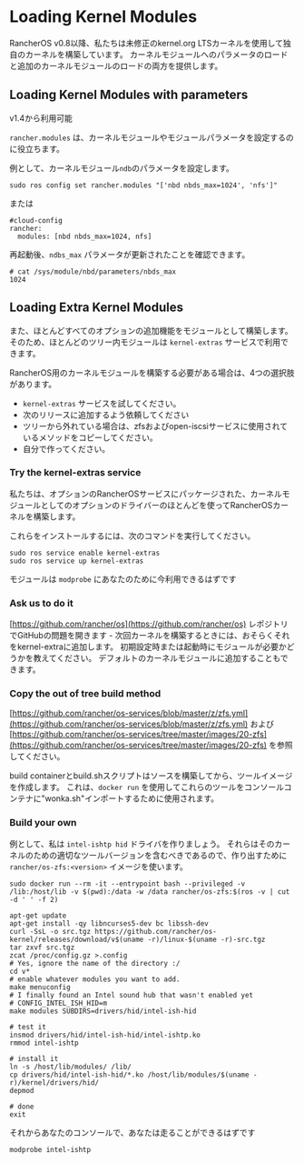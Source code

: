 # Loading Kernel Modules

RancherOS v0.8以降、私たちは未修正のkernel.org LTSカーネルを使用して独自のカーネルを構築しています。
カーネルモジュールへのパラメータのロードと追加のカーネルモジュールのロードの両方を提供します。

## Loading Kernel Modules with parameters
v1.4から利用可能

`rancher.modules` は、カーネルモジュールやモジュールパラメータを設定するのに役立ちます。

例として、カーネルモジュール`ndb`のパラメータを設定します。

```
sudo ros config set rancher.modules "['nbd nbds_max=1024', 'nfs']"
```
または
```
#cloud-config
rancher:
  modules: [nbd nbds_max=1024, nfs]
```

再起動後、`ndbs_max` パラメータが更新されたことを確認できます。

```
# cat /sys/module/nbd/parameters/nbds_max
1024
```

## Loading Extra Kernel Modules

また、ほとんどすべてのオプションの追加機能をモジュールとして構築します。
そのため、ほとんどのツリー内モジュールは `kernel-extras` サービスで利用できます。

RancherOS用のカーネルモジュールを構築する必要がある場合は、4つの選択肢があります。

- `kernel-extras` サービスを試してください。
- 次のリリースに追加するよう依頼してください
- ツリーから外れている場合は、zfsおよびopen-iscsiサービスに使用されているメソッドをコピーしてください。
- 自分で作ってください。

### Try the kernel-extras service

私たちは、オプションのRancherOSサービスにパッケージされた、カーネルモジュールとしてのオプションのドライバーのほとんどを使ってRancherOSカーネルを構築します。

これらをインストールするには、次のコマンドを実行してください。

```
sudo ros service enable kernel-extras
sudo ros service up kernel-extras
```

モジュールは `modprobe` にあなたのために今利用できるはずです

### Ask us to do it

[https://github.com/rancher/os](https://github.com/rancher/os) レポジトリでGitHubの問題を開きます - 次回カーネルを構築するときには、おそらくそれをkernel-extraに追加します。
初期設定時または起動時にモジュールが必要かどうかを教えてください。
デフォルトのカーネルモジュールに追加することもできます。

### Copy the out of tree build method

[https://github.com/rancher/os-services/blob/master/z/zfs.yml](https://github.com/rancher/os-services/blob/master/z/zfs.yml) および [https://github.com/rancher/os-services/tree/master/images/20-zfs](https://github.com/rancher/os-services/tree/master/images/20-zfs) を参照してください。

build containerとbuild.shスクリプトはソースを構築してから、ツールイメージを作成します。
これは、`docker run` を使用してこれらのツールをコンソールコンテナに"wonka.sh"インポートするために使用されます。

### Build your own

例として、私は `intel-ishtp hid` ドライバを作りましょう。
それらはそのカーネルのための適切なツールバージョンを含むべきであるので、作り出すために `rancher/os-zfs:<version>` イメージを使います。

```
sudo docker run --rm -it --entrypoint bash --privileged -v /lib:/host/lib -v $(pwd):/data -w /data rancher/os-zfs:$(ros -v | cut -d ' ' -f 2)

apt-get update
apt-get install -qy libncurses5-dev bc libssh-dev
curl -SsL -o src.tgz https://github.com/rancher/os-kernel/releases/download/v$(uname -r)/linux-$(uname -r)-src.tgz
tar zxvf src.tgz
zcat /proc/config.gz >.config
# Yes, ignore the name of the directory :/
cd v*
# enable whatever modules you want to add.
make menuconfig
# I finally found an Intel sound hub that wasn't enabled yet
# CONFIG_INTEL_ISH_HID=m
make modules SUBDIRS=drivers/hid/intel-ish-hid

# test it
insmod drivers/hid/intel-ish-hid/intel-ishtp.ko
rmmod intel-ishtp

# install it
ln -s /host/lib/modules/ /lib/
cp drivers/hid/intel-ish-hid/*.ko /host/lib/modules/$(uname -r)/kernel/drivers/hid/
depmod

# done
exit
```

それからあなたのコンソールで、あなたは走ることができるはずです

```
modprobe intel-ishtp
```


